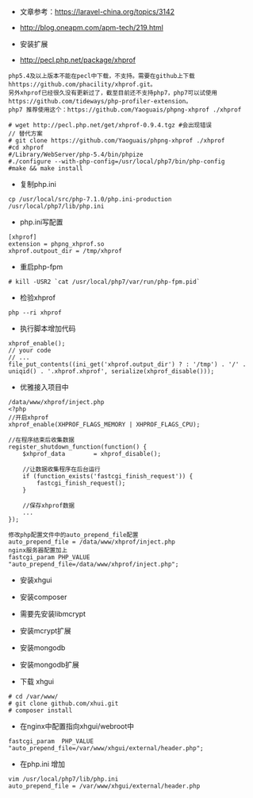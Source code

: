 - 文章参考：https://laravel-china.org/topics/3142
- http://blog.oneapm.com/apm-tech/219.html

- 安装扩展
- http://pecl.php.net/package/xhprof
```
php5.4及以上版本不能在pecl中下载，不支持。需要在github上下载hhttps://github.com/phacility/xhprof.git。
另外xhprof已经很久没有更新过了，截至目前还不支持php7，php7可以试使用https://github.com/tideways/php-profiler-extension。
php7 推荐使用这个：https://github.com/Yaoguais/phpng-xhprof ./xhprof
```
```
# wget http://pecl.php.net/get/xhprof-0.9.4.tgz #会出现错误
// 替代方案
# git clone https://github.com/Yaoguais/phpng-xhprof ./xhprof
#cd xhprof
#/Library/WebServer/php-5.4/bin/phpize
#./configure --with-php-config=/usr/local/php7/bin/php-config 
#make && make install

```

- 复制php.ini
```
cp /usr/local/src/php-7.1.0/php.ini-production /usr/local/php7/lib/php.ini
```

- php.ini写配置
```
[xhprof]
extension = phpng_xhprof.so
xhprof.outpout_dir = /tmp/xhprof
```

- 重启php-fpm
```
# kill -USR2 `cat /usr/local/php7/var/run/php-fpm.pid`
```

- 检验xhprof

```
php --ri xhprof
```

- 执行脚本增加代码
```
xhprof_enable();
// your code
// ...
file_put_contents((ini_get('xhprof.output_dir') ? : '/tmp') . '/' . uniqid() . '.xhprof.xhprof', serialize(xhprof_disable()));
```

- 优雅接入项目中

```
/data/www/xhprof/inject.php
<?php
//开启xhprof
xhprof_enable(XHPROF_FLAGS_MEMORY | XHPROF_FLAGS_CPU);

//在程序结束后收集数据
register_shutdown_function(function() {
    $xhprof_data        = xhprof_disable();

    //让数据收集程序在后台运行
    if (function_exists('fastcgi_finish_request')) {
        fastcgi_finish_request();
    }

    //保存xhprof数据
    ...
});
```
```
修改php配置文件中的auto_prepend_file配置
auto_prepend_file = /data/www/xhprof/inject.php
nginx服务器配置加上
fastcgi_param PHP_VALUE "auto_prepend_file=/data/www/xhprof/inject.php";
```

- 安装xhgui
- 安装composer
- 需要先安装libmcrypt
- 安装mcrypt扩展
- 安装mongodb
- 安装mongodb扩展

- 下载 xhgui
```
# cd /var/www/
# git clone github.com/xhui.git
# composer install
```

- 在nginx中配置指向xhgui/webroot中
```
fastcgi_param  PHP_VALUE "auto_prepend_file=/var/www/xhgui/external/header.php";

```
- 在php.ini 增加
```
vim /usr/local/php7/lib/php.ini
auto_prepend_file = /var/www/xhgui/external/header.php
```


